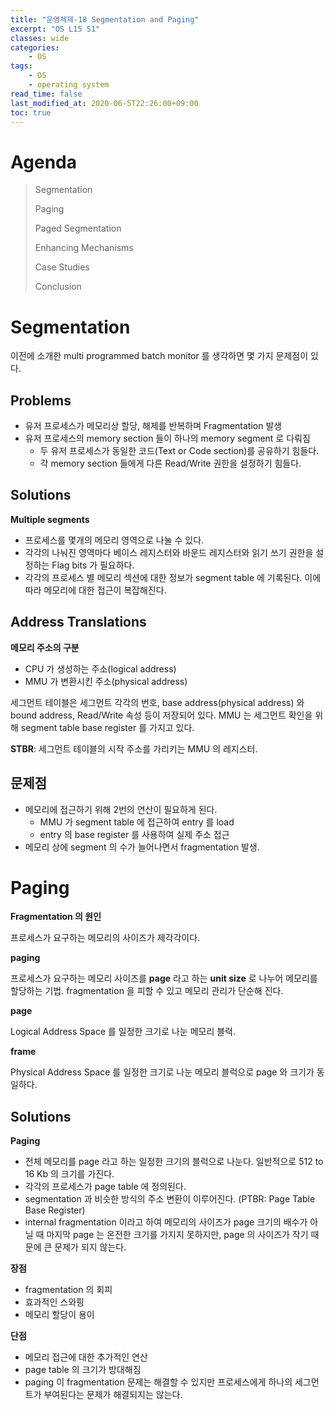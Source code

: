 ```yaml
---
title: "운영체제-18 Segmentation and Paging"
excerpt: "OS L15 S1"
classes: wide
categories:
    - OS
tags:
    - OS
    - operating system
read_time: false
last_modified_at: 2020-06-5T22:26:00+09:00
toc: true
---
```


# Agenda

> Segmentation
>
> Paging
>
> Paged Segmentation
>
> Enhancing Mechanisms
>
> Case Studies
>
> Conclusion



# Segmentation

이전에 소개한 multi programmed batch monitor 를 생각하면 몇 가지 문제점이 있다.



## Problems

- 유저 프로세스가 메모리상 할당, 해제를 반복하며 Fragmentation 발생
- 유저 프로세스의 memory section 들이 하나의 memory segment 로 다뤄짐
  - 두 유저 프로세스가 동일한 코드(Text or Code section)를 공유하기 힘들다.
  - 각 memory section 들에게 다른 Read/Write 권한을 설정하기 힘들다.



## **Solutions**

**Multiple segments**

- 프로세스를 몇개의 메모리 영역으로 나눌 수 있다.
- 각각의 나눠진 영역마다 베이스 레지스터와 바운드 레지스터와 읽기 쓰기 권한을 설정하는 Flag bits 가 필요하다.
- 각각의 프로세스 별 메모리 섹션에 대한 정보가 segment table 에 기록된다. 이에따라 메모리에 대한 접근이 복잡해진다.



## Address Translations

**메모리 주소의 구분**

- CPU 가 생성하는 주소(logical address)
- MMU 가 변환시킨 주소(physical address)

세그먼트 테이블은 세그먼트 각각의 번호, base address(physical address) 와 bound address, Read/Write 속성 등이 저장되어 있다. MMU 는 세그먼트 확인을 위해 segment table base register 를 가지고 있다.

**STBR**: 세그먼트 테이블의 시작 주소를 가리키는 MMU 의 레지스터.



## 문제점

- 메모리에 접근하기 위해 2번의 연산이 필요하게 된다.
  - MMU 가 segment table 에 접근하여 entry 를 load
  - entry 의 base register 를 사용하여 실제 주소 접근
- 메모리 상에 segment 의 수가 늘어나면서 fragmentation 발생.



# Paging

**Fragmentation 의 원인**

프로세스가 요구하는 메모리의 사이즈가 제각각이다.

**paging**

프로세스가 요구하는 메모리 사이즈를 **page** 라고 하는 **unit size** 로 나누어 메모리를 할당하는 기법. fragmentation 을 피할 수 있고 메모리 관리가 단순해 진다.

**page**

Logical Address Space 를 일정한 크기로 나눈 메모리 블럭.

**frame**

Physical Address Space 를 일정한 크기로 나눈 메모리 블럭으로 page 와 크기가 동일하다.



## Solutions

**Paging**

- 전체 메모리를 page 라고 하는 일정한 크기의 블럭으로 나눈다. 일반적으로 512 to 16 Kb 의 크기를 가진다.
- 각각의 프로세스가 page table 에 정의된다.
- segmentation 과 비슷한 방식의 주소 변환이 이루어진다. (PTBR: Page Table Base Register)
- internal fragmentation 이라고 하여 메모리의 사이즈가 page 크기의 배수가 아닐 때 마지막 page 는 온전한 크기를 가지지 못하지만, page 의 사이즈가 작기 때문에 큰 문제가 되지 않는다.



**장점**

- fragmentation 의 회피
- 효과적인 스와핑
- 메모리 할당이 용이

 

**단점**

- 메모리 접근에 대한 추가적인 연산
- page table 의 크기가 방대해짐
- paging 이 fragmentation 문제는 해결할 수 있지만 프로세스에게 하나의 세그먼트가 부여된다는 문제가 해결되지는 않는다.





